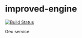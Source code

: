 # improved-engine

[![Build Status](https://travis-ci.com/pyn4rc/improved-engine.svg?branch=master)](https://travis-ci.com/pyn4rc/improved-engine)

Geo service
